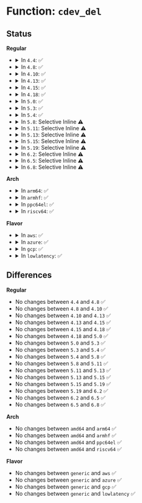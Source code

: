 # Function: <code>cdev_del</code>

## Status
<b>Regular</b>
<ul>
<li>
<details>
<summary>In <code>4.4</code>: ✅</summary>

```c
void cdev_del(struct cdev *p);
```

**Collision:** Unique Global

**Inline:** No

**Transformation:** False

**Instances:**

```
In fs/char_dev.c (ffffffff81210b20)
Location: fs/char_dev.c:481
Inline: False
Direct callers:
  - kernel/time/posix-clock.c:posix_clock_unregister
  - fs/char_dev.c:__unregister_chrdev
  - drivers/tty/tty_io.c:destruct_tty_driver
  - drivers/tty/tty_io.c:tty_register_device_attr
  - drivers/char/virtio_console.c:unplug_port
  - drivers/char/virtio_console.c:add_port
  - drivers/scsi/sg.c:sg_remove_device
  - drivers/scsi/sg.c:sg_add_device
  - drivers/usb/core/devio.c:usb_devio_cleanup
  - drivers/input/mousedev.c:mousedev_cleanup
  - drivers/input/evdev.c:evdev_cleanup
  - drivers/rtc/rtc-dev.c:rtc_dev_del_device
  - drivers/watchdog/watchdog_dev.c:watchdog_dev_unregister
```
**Symbols:**

```
ffffffff81210b20-ffffffff81210b4a: cdev_del (STB_GLOBAL)
```
</details>
</li>
<li>
<details>
<summary>In <code>4.8</code>: ✅</summary>

```c
void cdev_del(struct cdev *p);
```

**Collision:** Unique Global

**Inline:** No

**Transformation:** False

**Instances:**

```
In fs/char_dev.c (ffffffff812375c0)
Location: fs/char_dev.c:485
Inline: False
Direct callers:
  - kernel/time/posix-clock.c:posix_clock_unregister
  - fs/char_dev.c:__unregister_chrdev
  - drivers/gpio/gpiolib.c:gpiochip_remove
  - drivers/gpio/gpiolib.c:gpiochip_setup_dev
  - drivers/tty/tty_io.c:destruct_tty_driver
  - drivers/tty/tty_io.c:tty_register_device_attr
  - drivers/char/virtio_console.c:unplug_port
  - drivers/char/virtio_console.c:add_port
  - drivers/scsi/sg.c:sg_remove_device
  - drivers/scsi/sg.c:sg_add_device
  - drivers/usb/core/devio.c:usb_devio_cleanup
  - drivers/input/mousedev.c:mousedev_cleanup
  - drivers/input/evdev.c:evdev_cleanup
  - drivers/rtc/rtc-dev.c:rtc_dev_del_device
```
**Symbols:**

```
ffffffff812375c0-ffffffff812375ea: cdev_del (STB_GLOBAL)
```
</details>
</li>
<li>
<details>
<summary>In <code>4.10</code>: ✅</summary>

```c
void cdev_del(struct cdev *p);
```

**Collision:** Unique Global

**Inline:** No

**Transformation:** False

**Instances:**

```
In fs/char_dev.c (ffffffff8124a270)
Location: fs/char_dev.c:486
Inline: False
Direct callers:
  - kernel/time/posix-clock.c:posix_clock_unregister
  - fs/char_dev.c:__unregister_chrdev
  - drivers/gpio/gpiolib.c:gpiochip_remove
  - drivers/gpio/gpiolib.c:gpiochip_setup_dev
  - drivers/tty/tty_io.c:destruct_tty_driver
  - drivers/tty/tty_io.c:tty_register_device_attr
  - drivers/char/virtio_console.c:unplug_port
  - drivers/char/virtio_console.c:add_port
  - drivers/char/tpm/tpm-chip.c:tpm_chip_unregister
  - drivers/scsi/sg.c:sg_remove_device
  - drivers/scsi/sg.c:sg_add_device
  - drivers/usb/core/devio.c:usb_devio_cleanup
  - drivers/input/mousedev.c:mousedev_cleanup
  - drivers/input/evdev.c:evdev_cleanup
  - drivers/rtc/rtc-dev.c:rtc_dev_del_device
```
**Symbols:**

```
ffffffff8124a270-ffffffff8124a29a: cdev_del (STB_GLOBAL)
```
</details>
</li>
<li>
<details>
<summary>In <code>4.13</code>: ✅</summary>

```c
void cdev_del(struct cdev *p);
```

**Collision:** Unique Global

**Inline:** No

**Transformation:** False

**Instances:**

```
In fs/char_dev.c (ffffffff81255b90)
Location: fs/char_dev.c:569
Inline: False
Direct callers:
  - kernel/time/posix-clock.c:posix_clock_unregister
  - fs/char_dev.c:cdev_device_del
  - fs/char_dev.c:__unregister_chrdev
  - drivers/tty/tty_io.c:tty_driver_kref_put
  - drivers/char/virtio_console.c:unplug_port
  - drivers/char/virtio_console.c:add_port
  - drivers/scsi/sg.c:sg_remove_device
  - drivers/scsi/sg.c:sg_add_device
  - drivers/usb/core/devio.c:usb_devio_cleanup
  - drivers/watchdog/watchdog_dev.c:watchdog_cdev_unregister
```
**Symbols:**

```
ffffffff81255b90-ffffffff81255bba: cdev_del (STB_GLOBAL)
```
</details>
</li>
<li>
<details>
<summary>In <code>4.15</code>: ✅</summary>

```c
void cdev_del(struct cdev *p);
```

**Collision:** Unique Global

**Inline:** No

**Transformation:** False

**Instances:**

```
In fs/char_dev.c (ffffffff81277d20)
Location: fs/char_dev.c:594
Inline: False
Direct callers:
  - kernel/time/posix-clock.c:posix_clock_unregister
  - fs/char_dev.c:cdev_device_del
  - fs/char_dev.c:__unregister_chrdev
  - drivers/tty/tty_io.c:destruct_tty_driver
  - drivers/char/virtio_console.c:unplug_port
  - drivers/char/virtio_console.c:add_port
  - drivers/scsi/sg.c:sg_remove_device
  - drivers/scsi/sg.c:sg_add_device
  - drivers/usb/core/devio.c:usb_devio_cleanup
  - drivers/watchdog/watchdog_dev.c:watchdog_cdev_unregister
```
**Symbols:**

```
ffffffff81277d20-ffffffff81277d4a: cdev_del (STB_GLOBAL)
```
</details>
</li>
<li>
<details>
<summary>In <code>4.18</code>: ✅</summary>

```c
void cdev_del(struct cdev *p);
```

**Collision:** Unique Global

**Inline:** No

**Transformation:** False

**Instances:**

```
In fs/char_dev.c (ffffffff8129e680)
Location: fs/char_dev.c:594
Inline: False
Direct callers:
  - kernel/time/posix-clock.c:posix_clock_unregister
  - fs/char_dev.c:cdev_device_del
  - fs/char_dev.c:cdev_device_add
  - fs/char_dev.c:__unregister_chrdev
  - drivers/tty/tty_io.c:destruct_tty_driver
  - drivers/char/virtio_console.c:unplug_port
  - drivers/char/virtio_console.c:add_port
  - drivers/scsi/sg.c:sg_remove_device
  - drivers/scsi/sg.c:sg_add_device
  - drivers/usb/core/devio.c:usb_devio_cleanup
  - drivers/pps/pps.c:pps_register_cdev
  - drivers/pps/pps.c:pps_device_destruct
  - drivers/watchdog/watchdog_dev.c:watchdog_cdev_unregister
```
**Symbols:**

```
ffffffff8129e680-ffffffff8129e6aa: cdev_del (STB_GLOBAL)
```
</details>
</li>
<li>
<details>
<summary>In <code>5.0</code>: ✅</summary>

```c
void cdev_del(struct cdev *p);
```

**Collision:** Unique Global

**Inline:** No

**Transformation:** False

**Instances:**

```
In fs/char_dev.c (ffffffff812b3960)
Location: fs/char_dev.c:594
Inline: False
Direct callers:
  - kernel/time/posix-clock.c:posix_clock_unregister
  - fs/char_dev.c:cdev_device_del
  - fs/char_dev.c:cdev_device_add
  - fs/char_dev.c:__unregister_chrdev
  - drivers/tty/tty_io.c:destruct_tty_driver
  - drivers/char/virtio_console.c:unplug_port
  - drivers/char/virtio_console.c:add_port
  - drivers/scsi/sg.c:sg_remove_device
  - drivers/scsi/sg.c:sg_add_device
  - drivers/usb/core/devio.c:usb_devio_cleanup
  - drivers/pps/pps.c:pps_register_cdev
  - drivers/pps/pps.c:pps_device_destruct
  - drivers/watchdog/watchdog_dev.c:watchdog_cdev_unregister
```
**Symbols:**

```
ffffffff812b3960-ffffffff812b398a: cdev_del (STB_GLOBAL)
```
</details>
</li>
<li>
<details>
<summary>In <code>5.3</code>: ✅</summary>

```c
void cdev_del(struct cdev *p);
```

**Collision:** Unique Global

**Inline:** No

**Transformation:** False

**Instances:**

```
In fs/char_dev.c (ffffffff812d0660)
Location: fs/char_dev.c:591
Inline: False
Direct callers:
  - kernel/time/posix-clock.c:posix_clock_unregister
  - fs/char_dev.c:cdev_device_del
  - fs/char_dev.c:cdev_device_add
  - fs/char_dev.c:__unregister_chrdev
  - drivers/tty/tty_io.c:destruct_tty_driver
  - drivers/char/virtio_console.c:unplug_port
  - drivers/char/virtio_console.c:add_port
  - drivers/scsi/sg.c:sg_remove_device
  - drivers/scsi/sg.c:sg_add_device
  - drivers/usb/core/devio.c:usb_devio_cleanup
  - drivers/pps/pps.c:pps_register_cdev
  - drivers/pps/pps.c:pps_device_destruct
  - drivers/watchdog/watchdog_dev.c:watchdog_cdev_unregister
```
**Symbols:**

```
ffffffff812d0660-ffffffff812d068c: cdev_del (STB_GLOBAL)
```
</details>
</li>
<li>
<details>
<summary>In <code>5.4</code>: ✅</summary>

```c
void cdev_del(struct cdev *p);
```

**Collision:** Unique Global

**Inline:** No

**Transformation:** False

**Instances:**

```
In fs/char_dev.c (ffffffff812e2200)
Location: fs/char_dev.c:591
Inline: False
Direct callers:
  - fs/char_dev.c:cdev_device_del
  - fs/char_dev.c:cdev_device_add
  - fs/char_dev.c:__unregister_chrdev
  - drivers/tty/tty_io.c:destruct_tty_driver
  - drivers/char/virtio_console.c:unplug_port
  - drivers/char/virtio_console.c:add_port
  - drivers/scsi/sg.c:sg_remove_device
  - drivers/scsi/sg.c:sg_add_device
  - drivers/vfio/vfio.c:vfio_cleanup
  - drivers/usb/core/devio.c:usb_devio_cleanup
  - drivers/pps/pps.c:pps_register_cdev
  - drivers/pps/pps.c:pps_device_destruct
```
**Symbols:**

```
ffffffff812e2200-ffffffff812e222c: cdev_del (STB_GLOBAL)
```
</details>
</li>
<li>
<details>
<summary>In <code>5.8</code>: Selective Inline ⚠️</summary>

```c
void cdev_del(struct cdev *p);
```

**Collision:** Unique Global

**Inline:** Selective

**Transformation:** False

**Instances:**

```
In fs/char_dev.c (ffffffff81319729)
Location: fs/char_dev.c:594
Inline: True
Inline callers:
  - fs/char_dev.c:cdev_device_del
  - fs/char_dev.c:cdev_device_add
  - fs/char_dev.c:__unregister_chrdev
Direct callers:
  - drivers/tty/tty_io.c:destruct_tty_driver
  - drivers/char/virtio_console.c:unplug_port
  - drivers/dma-buf/dma-heap.c:dma_heap_add
  - drivers/scsi/sg.c:sg_remove_device
  - drivers/scsi/sg.c:sg_add_device
  - drivers/vfio/vfio.c:vfio_cleanup
  - drivers/usb/core/devio.c:usb_devio_cleanup
  - drivers/pps/pps.c:pps_register_cdev
  - drivers/pps/pps.c:pps_device_destruct
```
**Symbols:**

```
ffffffff813190f0-ffffffff8131911e: cdev_del (STB_GLOBAL)
```
</details>
</li>
<li>
<details>
<summary>In <code>5.11</code>: Selective Inline ⚠️</summary>

```c
void cdev_del(struct cdev *p);
```

**Collision:** Unique Global

**Inline:** Selective

**Transformation:** False

**Instances:**

```
In fs/char_dev.c (ffffffff81324e09)
Location: fs/char_dev.c:594
Inline: True
Inline callers:
  - fs/char_dev.c:cdev_device_del
  - fs/char_dev.c:cdev_device_add
  - fs/char_dev.c:__unregister_chrdev
Direct callers:
  - drivers/tty/tty_io.c:destruct_tty_driver
  - drivers/char/virtio_console.c:unplug_port
  - drivers/dma-buf/dma-heap.c:dma_heap_add
  - drivers/scsi/sg.c:sg_remove_device
  - drivers/scsi/sg.c:sg_add_device
  - drivers/vfio/vfio.c:vfio_cleanup
  - drivers/usb/core/devio.c:usb_devio_cleanup
  - drivers/pps/pps.c:pps_register_cdev
  - drivers/pps/pps.c:pps_device_destruct
```
**Symbols:**

```
ffffffff813245a0-ffffffff813245ce: cdev_del (STB_GLOBAL)
```
</details>
</li>
<li>
<details>
<summary>In <code>5.13</code>: Selective Inline ⚠️</summary>

```c
void cdev_del(struct cdev *p);
```

**Collision:** Unique Global

**Inline:** Selective

**Transformation:** False

**Instances:**

```
In fs/char_dev.c (ffffffff8132ae59)
Location: fs/char_dev.c:594
Inline: True
Inline callers:
  - fs/char_dev.c:cdev_device_del
  - fs/char_dev.c:cdev_device_add
  - fs/char_dev.c:__unregister_chrdev
Direct callers:
  - drivers/tty/tty_io.c:destruct_tty_driver
  - drivers/char/virtio_console.c:unplug_port
  - drivers/dma-buf/dma-heap.c:dma_heap_add
  - drivers/scsi/sg.c:sg_remove_device
  - drivers/scsi/sg.c:sg_add_device
  - drivers/vfio/vfio.c:vfio_cleanup
  - drivers/usb/core/devio.c:usb_devio_cleanup
  - drivers/pps/pps.c:pps_register_cdev
  - drivers/pps/pps.c:pps_device_destruct
  - drivers/remoteproc/remoteproc_cdev.c:rproc_char_device_remove
```
**Symbols:**

```
ffffffff8132a670-ffffffff8132a69e: cdev_del (STB_GLOBAL)
```
</details>
</li>
<li>
<details>
<summary>In <code>5.15</code>: Selective Inline ⚠️</summary>

```c
void cdev_del(struct cdev *p);
```

**Collision:** Unique Global

**Inline:** Selective

**Transformation:** False

**Instances:**

```
In fs/char_dev.c (ffffffff81378569)
Location: fs/char_dev.c:594
Inline: True
Inline callers:
  - fs/char_dev.c:cdev_device_del
  - fs/char_dev.c:cdev_device_add
  - fs/char_dev.c:__unregister_chrdev
Direct callers:
  - drivers/tty/tty_io.c:destruct_tty_driver
  - drivers/char/virtio_console.c:unplug_port
  - drivers/dma-buf/dma-heap.c:dma_heap_add
  - drivers/scsi/sg.c:sg_remove_device
  - drivers/scsi/sg.c:sg_add_device
  - drivers/vfio/vfio.c:vfio_cleanup
  - drivers/usb/core/devio.c:usb_devio_cleanup
  - drivers/pps/pps.c:pps_register_cdev
  - drivers/pps/pps.c:pps_device_destruct
  - drivers/remoteproc/remoteproc_cdev.c:rproc_char_device_remove
```
**Symbols:**

```
ffffffff81377d20-ffffffff81377d4e: cdev_del (STB_GLOBAL)
```
</details>
</li>
<li>
<details>
<summary>In <code>5.19</code>: Selective Inline ⚠️</summary>

```c
void cdev_del(struct cdev *p);
```

**Collision:** Unique Global

**Inline:** Selective

**Transformation:** False

**Instances:**

```
In fs/char_dev.c (ffffffff813f7965)
Location: fs/char_dev.c:594
Inline: True
Inline callers:
  - fs/char_dev.c:cdev_device_del
  - fs/char_dev.c:cdev_device_add
  - fs/char_dev.c:__unregister_chrdev
Direct callers:
  - drivers/tty/tty_io.c:destruct_tty_driver
  - drivers/char/virtio_console.c:unplug_port
  - drivers/dma-buf/dma-heap.c:dma_heap_add
  - drivers/scsi/sg.c:sg_remove_device
  - drivers/scsi/sg.c:sg_add_device
  - drivers/usb/core/devio.c:usb_devio_cleanup
  - drivers/pps/pps.c:pps_register_cdev
  - drivers/pps/pps.c:pps_device_destruct
  - drivers/remoteproc/remoteproc_cdev.c:rproc_char_device_remove
```
**Symbols:**

```
ffffffff813f7100-ffffffff813f7137: cdev_del (STB_GLOBAL)
```
</details>
</li>
<li>
<details>
<summary>In <code>6.2</code>: Selective Inline ⚠️</summary>

```c
void cdev_del(struct cdev *p);
```

**Collision:** Unique Global

**Inline:** Selective

**Transformation:** False

**Instances:**

```
In fs/char_dev.c (ffffffff81480d05)
Location: fs/char_dev.c:601
Inline: True
Inline callers:
  - fs/char_dev.c:cdev_device_del
  - fs/char_dev.c:cdev_device_add
  - fs/char_dev.c:__unregister_chrdev
Direct callers:
  - drivers/tty/tty_io.c:destruct_tty_driver
  - drivers/char/virtio_console.c:unplug_port
  - drivers/dma-buf/dma-heap.c:dma_heap_add
  - drivers/scsi/sg.c:sg_remove_device
  - drivers/scsi/sg.c:sg_add_device
  - drivers/usb/core/devio.c:usb_devio_cleanup
  - drivers/pps/pps.c:pps_register_cdev
  - drivers/pps/pps.c:pps_device_destruct
  - drivers/remoteproc/remoteproc_cdev.c:rproc_char_device_remove
```
**Symbols:**

```
ffffffff814803c0-ffffffff814803f7: cdev_del (STB_GLOBAL)
```
</details>
</li>
<li>
<details>
<summary>In <code>6.5</code>: Selective Inline ⚠️</summary>

```c
void cdev_del(struct cdev *p);
```

**Collision:** Unique Global

**Inline:** Selective

**Transformation:** False

**Instances:**

```
In fs/char_dev.c (ffffffff814b5925)
Location: fs/char_dev.c:601
Inline: True
Inline callers:
  - fs/char_dev.c:cdev_device_del
  - fs/char_dev.c:cdev_device_add
  - fs/char_dev.c:__unregister_chrdev
Direct callers:
  - drivers/tty/tty_io.c:destruct_tty_driver
  - drivers/char/virtio_console.c:unplug_port
  - drivers/dma-buf/dma-heap.c:dma_heap_add
  - drivers/scsi/sg.c:sg_remove_device
  - drivers/scsi/sg.c:sg_add_device
  - drivers/usb/core/devio.c:usb_devio_cleanup
  - drivers/pps/pps.c:pps_register_cdev
  - drivers/pps/pps.c:pps_device_destruct
  - drivers/remoteproc/remoteproc_cdev.c:rproc_char_device_remove
```
**Symbols:**

```
ffffffff814b5120-ffffffff814b5157: cdev_del (STB_GLOBAL)
```
</details>
</li>
<li>
<details>
<summary>In <code>6.8</code>: Selective Inline ⚠️</summary>

```c
void cdev_del(struct cdev *p);
```

**Collision:** Unique Global

**Inline:** Selective

**Transformation:** False

**Instances:**

```
In fs/char_dev.c (ffffffff814e7c35)
Location: fs/char_dev.c:601
Inline: True
Inline callers:
  - fs/char_dev.c:cdev_device_del
  - fs/char_dev.c:cdev_device_add
  - fs/char_dev.c:__unregister_chrdev
Direct callers:
  - drivers/tty/tty_io.c:destruct_tty_driver
  - drivers/char/virtio_console.c:unplug_port
  - drivers/dma-buf/dma-heap.c:dma_heap_add
  - drivers/scsi/sg.c:sg_remove_device
  - drivers/scsi/sg.c:sg_add_device
  - drivers/usb/core/devio.c:usb_devio_cleanup
  - drivers/pps/pps.c:pps_register_cdev
  - drivers/pps/pps.c:pps_device_destruct
  - drivers/remoteproc/remoteproc_cdev.c:rproc_char_device_remove
```
**Symbols:**

```
ffffffff814e73e0-ffffffff814e7417: cdev_del (STB_GLOBAL)
```
</details>
</li>
</ul>
<b>Arch</b>
<ul>
<li>
<details>
<summary>In <code>arm64</code>: ✅</summary>

```c
void cdev_del(struct cdev *p);
```

**Collision:** Unique Global

**Inline:** No

**Transformation:** False

**Instances:**

```
In fs/char_dev.c (ffff800010389950)
Location: fs/char_dev.c:591
Inline: False
Direct callers:
  - fs/char_dev.c:cdev_device_del
  - fs/char_dev.c:cdev_device_add
  - fs/char_dev.c:__unregister_chrdev
  - drivers/tty/tty_io.c:tty_driver_kref_put
  - drivers/char/virtio_console.c:unplug_port
  - drivers/char/virtio_console.c:add_port
  - drivers/scsi/sg.c:sg_remove_device
  - drivers/scsi/sg.c:sg_add_device
  - drivers/usb/core/devio.c:usb_devio_cleanup
  - drivers/pps/pps.c:pps_register_cdev
  - drivers/pps/pps.c:pps_device_destruct
```
**Symbols:**

```
ffff800010389950-ffff80001038998c: cdev_del (STB_GLOBAL)
```
</details>
</li>
<li>
<details>
<summary>In <code>armhf</code>: ✅</summary>

```c
void cdev_del(struct cdev *p);
```

**Collision:** Unique Global

**Inline:** No

**Transformation:** False

**Instances:**

```
In fs/char_dev.c (c0571cf0)
Location: fs/char_dev.c:591
Inline: False
Direct callers:
  - fs/char_dev.c:cdev_device_del
  - fs/char_dev.c:cdev_device_add
  - fs/char_dev.c:__unregister_chrdev
  - drivers/tty/tty_io.c:tty_driver_kref_put
  - drivers/char/virtio_console.c:unplug_port
  - drivers/char/virtio_console.c:add_port
  - drivers/scsi/sg.c:sg_remove_device
  - drivers/scsi/sg.c:sg_add_device
  - drivers/usb/core/devio.c:usb_devio_cleanup
  - drivers/pps/pps.c:pps_register_cdev
  - drivers/pps/pps.c:pps_device_destruct
```
**Symbols:**

```
c0571cf0-c0571d2c: cdev_del (STB_GLOBAL)
```
</details>
</li>
<li>
<details>
<summary>In <code>ppc64el</code>: ✅</summary>

```c
void cdev_del(struct cdev *p);
```

**Collision:** Unique Global

**Inline:** No

**Transformation:** False

**Instances:**

```
In fs/char_dev.c (c0000000004803b0)
Location: fs/char_dev.c:591
Inline: False
Direct callers:
  - fs/char_dev.c:cdev_device_del
  - fs/char_dev.c:cdev_device_add
  - fs/char_dev.c:__unregister_chrdev
  - drivers/tty/tty_io.c:tty_driver_kref_put
  - drivers/char/virtio_console.c:unplug_port
  - drivers/char/virtio_console.c:add_port
  - drivers/scsi/sg.c:sg_remove_device
  - drivers/scsi/sg.c:sg_add_device
  - drivers/vfio/vfio.c:vfio_cleanup
  - drivers/usb/core/devio.c:usb_devio_cleanup
  - drivers/pps/pps.c:pps_register_cdev
  - drivers/pps/pps.c:pps_device_destruct
```
**Symbols:**

```
c0000000004803b0-c00000000048040c: cdev_del (STB_GLOBAL)
```
</details>
</li>
<li>
<details>
<summary>In <code>riscv64</code>: ✅</summary>

```c
void cdev_del(struct cdev *p);
```

**Collision:** Unique Global

**Inline:** No

**Transformation:** False

**Instances:**

```
In fs/char_dev.c (ffffffe00025bb10)
Location: fs/char_dev.c:591
Inline: False
Direct callers:
  - fs/char_dev.c:cdev_device_del
  - fs/char_dev.c:cdev_device_add
  - fs/char_dev.c:__unregister_chrdev
  - drivers/tty/tty_io.c:destruct_tty_driver
  - drivers/char/virtio_console.c:unplug_port
  - drivers/char/virtio_console.c:add_port
  - drivers/scsi/sg.c:sg_remove_device
  - drivers/scsi/sg.c:sg_add_device
  - drivers/usb/core/devio.c:usb_devio_cleanup
  - drivers/pps/pps.c:pps_register_cdev
  - drivers/pps/pps.c:pps_device_destruct
```
**Symbols:**

```
ffffffe00025bb10-ffffffe00025bb50: cdev_del (STB_GLOBAL)
```
</details>
</li>
</ul>
<b>Flavor</b>
<ul>
<li>
<details>
<summary>In <code>aws</code>: ✅</summary>

```c
void cdev_del(struct cdev *p);
```

**Collision:** Unique Global

**Inline:** No

**Transformation:** False

**Instances:**

```
In fs/char_dev.c (ffffffff812da7e0)
Location: fs/char_dev.c:591
Inline: False
Direct callers:
  - fs/char_dev.c:cdev_device_del
  - fs/char_dev.c:cdev_device_add
  - fs/char_dev.c:__unregister_chrdev
  - drivers/tty/tty_io.c:destruct_tty_driver
  - drivers/char/virtio_console.c:unplug_port
  - drivers/char/virtio_console.c:add_port
  - drivers/scsi/sg.c:sg_remove_device
  - drivers/scsi/sg.c:sg_add_device
  - drivers/usb/core/devio.c:usb_devio_cleanup
  - drivers/pps/pps.c:pps_register_cdev
  - drivers/pps/pps.c:pps_device_destruct
```
**Symbols:**

```
ffffffff812da7e0-ffffffff812da80c: cdev_del (STB_GLOBAL)
```
</details>
</li>
<li>
<details>
<summary>In <code>azure</code>: ✅</summary>

```c
void cdev_del(struct cdev *p);
```

**Collision:** Unique Global

**Inline:** No

**Transformation:** False

**Instances:**

```
In fs/char_dev.c (ffffffff812cb460)
Location: fs/char_dev.c:591
Inline: False
Direct callers:
  - fs/char_dev.c:cdev_device_del
  - fs/char_dev.c:cdev_device_add
  - fs/char_dev.c:__unregister_chrdev
  - drivers/tty/tty_io.c:destruct_tty_driver
  - drivers/char/virtio_console.c:unplug_port
  - drivers/char/virtio_console.c:add_port
  - drivers/dax/device.c:dev_dax_probe
  - drivers/scsi/sg.c:sg_remove_device
  - drivers/scsi/sg.c:sg_add_device
  - drivers/vfio/vfio.c:vfio_cleanup
  - drivers/usb/core/devio.c:usb_devio_cleanup
  - drivers/pps/pps.c:pps_register_cdev
  - drivers/pps/pps.c:pps_device_destruct
```
**Symbols:**

```
ffffffff812cb460-ffffffff812cb48c: cdev_del (STB_GLOBAL)
```
</details>
</li>
<li>
<details>
<summary>In <code>gcp</code>: ✅</summary>

```c
void cdev_del(struct cdev *p);
```

**Collision:** Unique Global

**Inline:** No

**Transformation:** False

**Instances:**

```
In fs/char_dev.c (ffffffff812d85f0)
Location: fs/char_dev.c:591
Inline: False
Direct callers:
  - fs/char_dev.c:cdev_device_del
  - fs/char_dev.c:cdev_device_add
  - fs/char_dev.c:__unregister_chrdev
  - drivers/tty/tty_io.c:destruct_tty_driver
  - drivers/char/virtio_console.c:unplug_port
  - drivers/char/virtio_console.c:add_port
  - drivers/scsi/sg.c:sg_remove_device
  - drivers/scsi/sg.c:sg_add_device
  - drivers/vfio/vfio.c:vfio_cleanup
  - drivers/usb/core/devio.c:usb_devio_cleanup
  - drivers/pps/pps.c:pps_register_cdev
  - drivers/pps/pps.c:pps_device_destruct
```
**Symbols:**

```
ffffffff812d85f0-ffffffff812d861c: cdev_del (STB_GLOBAL)
```
</details>
</li>
<li>
<details>
<summary>In <code>lowlatency</code>: ✅</summary>

```c
void cdev_del(struct cdev *p);
```

**Collision:** Unique Global

**Inline:** No

**Transformation:** False

**Instances:**

```
In fs/char_dev.c (ffffffff812e94e0)
Location: fs/char_dev.c:591
Inline: False
Direct callers:
  - fs/char_dev.c:cdev_device_del
  - fs/char_dev.c:cdev_device_add
  - fs/char_dev.c:__unregister_chrdev
  - drivers/tty/tty_io.c:destruct_tty_driver
  - drivers/char/virtio_console.c:unplug_port
  - drivers/char/virtio_console.c:add_port
  - drivers/scsi/sg.c:sg_remove_device
  - drivers/scsi/sg.c:sg_add_device
  - drivers/vfio/vfio.c:vfio_cleanup
  - drivers/usb/core/devio.c:usb_devio_cleanup
  - drivers/pps/pps.c:pps_register_cdev
  - drivers/pps/pps.c:pps_device_destruct
```
**Symbols:**

```
ffffffff812e94e0-ffffffff812e950c: cdev_del (STB_GLOBAL)
```
</details>
</li>
</ul>

## Differences
<b>Regular</b>
<ul>
<li>
No changes between <code>4.4</code> and <code>4.8</code> ✅
</li>
<li>
No changes between <code>4.8</code> and <code>4.10</code> ✅
</li>
<li>
No changes between <code>4.10</code> and <code>4.13</code> ✅
</li>
<li>
No changes between <code>4.13</code> and <code>4.15</code> ✅
</li>
<li>
No changes between <code>4.15</code> and <code>4.18</code> ✅
</li>
<li>
No changes between <code>4.18</code> and <code>5.0</code> ✅
</li>
<li>
No changes between <code>5.0</code> and <code>5.3</code> ✅
</li>
<li>
No changes between <code>5.3</code> and <code>5.4</code> ✅
</li>
<li>
No changes between <code>5.4</code> and <code>5.8</code> ✅
</li>
<li>
No changes between <code>5.8</code> and <code>5.11</code> ✅
</li>
<li>
No changes between <code>5.11</code> and <code>5.13</code> ✅
</li>
<li>
No changes between <code>5.13</code> and <code>5.15</code> ✅
</li>
<li>
No changes between <code>5.15</code> and <code>5.19</code> ✅
</li>
<li>
No changes between <code>5.19</code> and <code>6.2</code> ✅
</li>
<li>
No changes between <code>6.2</code> and <code>6.5</code> ✅
</li>
<li>
No changes between <code>6.5</code> and <code>6.8</code> ✅
</li>
</ul>
<b>Arch</b>
<ul>
<li>
No changes between <code>amd64</code> and <code>arm64</code> ✅
</li>
<li>
No changes between <code>amd64</code> and <code>armhf</code> ✅
</li>
<li>
No changes between <code>amd64</code> and <code>ppc64el</code> ✅
</li>
<li>
No changes between <code>amd64</code> and <code>riscv64</code> ✅
</li>
</ul>
<b>Flavor</b>
<ul>
<li>
No changes between <code>generic</code> and <code>aws</code> ✅
</li>
<li>
No changes between <code>generic</code> and <code>azure</code> ✅
</li>
<li>
No changes between <code>generic</code> and <code>gcp</code> ✅
</li>
<li>
No changes between <code>generic</code> and <code>lowlatency</code> ✅
</li>
</ul>
